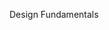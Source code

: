 <span id="title">Design Fundamentals</span>

<div id="body">

<include src="abstraction/container-inParent-asPanel.md" boilerplate />
<include src="coupling/container-inParent-asPanel.md" boilerplate />
<include src="cohesion/container-inParent-asPanel.md" boilerplate />

</div>